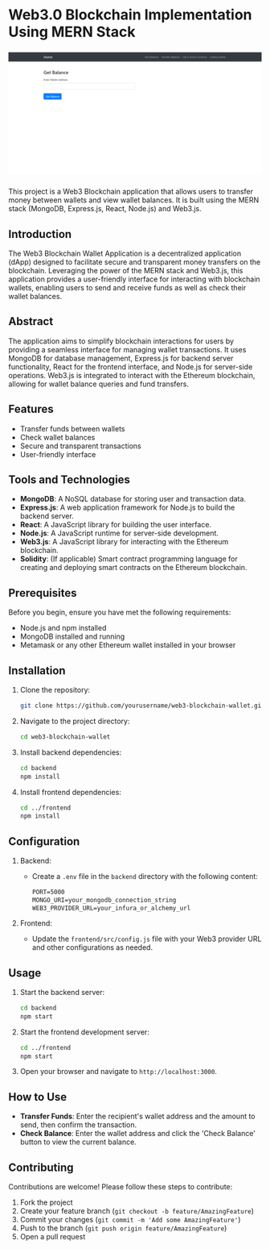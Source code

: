 # Web3.0 Blockchain Implementation Using MERN Stack

###
![Web3.0 Blockchain Implementation Using MERN Stack](https://github.com/afzaaljavaid47/Web3.0-Blockchain-Implementation-Using-MERN-Stack/blob/master/Banner.PNG)
###

This project is a Web3 Blockchain application that allows users to transfer money between wallets and view wallet balances. It is built using the MERN stack (MongoDB, Express.js, React, Node.js) and Web3.js.

## Introduction

The Web3 Blockchain Wallet Application is a decentralized application (dApp) designed to facilitate secure and transparent money transfers on the blockchain. Leveraging the power of the MERN stack and Web3.js, this application provides a user-friendly interface for interacting with blockchain wallets, enabling users to send and receive funds as well as check their wallet balances.

## Abstract

The application aims to simplify blockchain interactions for users by providing a seamless interface for managing wallet transactions. It uses MongoDB for database management, Express.js for backend server functionality, React for the frontend interface, and Node.js for server-side operations. Web3.js is integrated to interact with the Ethereum blockchain, allowing for wallet balance queries and fund transfers.

## Features

- Transfer funds between wallets
- Check wallet balances
- Secure and transparent transactions
- User-friendly interface

## Tools and Technologies

- **MongoDB**: A NoSQL database for storing user and transaction data.
- **Express.js**: A web application framework for Node.js to build the backend server.
- **React**: A JavaScript library for building the user interface.
- **Node.js**: A JavaScript runtime for server-side development.
- **Web3.js**: A JavaScript library for interacting with the Ethereum blockchain.
- **Solidity**: (If applicable) Smart contract programming language for creating and deploying smart contracts on the Ethereum blockchain.

## Prerequisites

Before you begin, ensure you have met the following requirements:

- Node.js and npm installed
- MongoDB installed and running
- Metamask or any other Ethereum wallet installed in your browser

## Installation

1. Clone the repository:
    ```bash
    git clone https://github.com/yourusername/web3-blockchain-wallet.git
    ```
2. Navigate to the project directory:
    ```bash
    cd web3-blockchain-wallet
    ```
3. Install backend dependencies:
    ```bash
    cd backend
    npm install
    ```
4. Install frontend dependencies:
    ```bash
    cd ../frontend
    npm install
    ```

## Configuration

1. Backend:
    - Create a `.env` file in the `backend` directory with the following content:
      ```env
      PORT=5000
      MONGO_URI=your_mongodb_connection_string
      WEB3_PROVIDER_URL=your_infura_or_alchemy_url
      ```

2. Frontend:
    - Update the `frontend/src/config.js` file with your Web3 provider URL and other configurations as needed.

## Usage

1. Start the backend server:
    ```bash
    cd backend
    npm start
    ```
2. Start the frontend development server:
    ```bash
    cd ../frontend
    npm start
    ```
3. Open your browser and navigate to `http://localhost:3000`.

## How to Use

- **Transfer Funds**: Enter the recipient's wallet address and the amount to send, then confirm the transaction.
- **Check Balance**: Enter the wallet address and click the 'Check Balance' button to view the current balance.

## Contributing

Contributions are welcome! Please follow these steps to contribute:

1. Fork the project
2. Create your feature branch (`git checkout -b feature/AmazingFeature`)
3. Commit your changes (`git commit -m 'Add some AmazingFeature'`)
4. Push to the branch (`git push origin feature/AmazingFeature`)
5. Open a pull request
